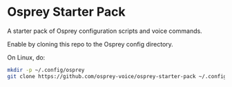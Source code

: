 # Osprey Starter Pack

A starter pack of Osprey configuration scripts and voice commands.

Enable by cloning this repo to the Osprey config directory.

On Linux, do:

```bash
mkdir -p ~/.config/osprey
git clone https://github.com/osprey-voice/osprey-starter-pack ~/.config/osprey/osprey-starter-pack
```
